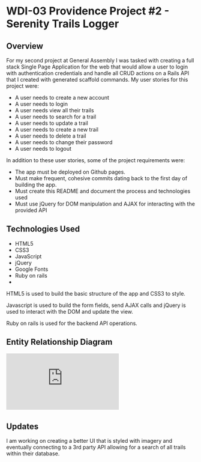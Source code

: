 # WDI-03 Providence Project \#2 - Serenity Trails Logger

## Overview

For my second project at General Assembly I was tasked with creating a full stack Single
Page Application for the web that would allow a user to login with authentication
credentials and handle all CRUD actions on a Rails API that I created with generated scaffold
commands.  My user stories for this project were:

- A user needs to create a new account
- A user needs to login
- A user needs view all their trails
- A user needs to search for a trail
- A user needs to update a trail
- A user needs to create a new trail
- A user needs to delete a trail
- A user needs to change their password
- A user needs to logout


In addition to these user stories, some of the project requirements were:

- The app must be deployed on Github pages.
- Must make frequent, cohesive commits dating back to the first day of building the app.
- Must create this README and document the process and technologies used
- Must use jQuery for DOM manipulation and AJAX for interacting with the provided API

## Technologies Used

- HTML5
- CSS3
- JavaScript
- jQuery
- Google Fonts
- Ruby on rails
-
HTML5 is used to build the basic structure of the app and CSS3 to style.

Javascript is used to build the form fields, send AJAX calls and jQuery is used to interact with the DOM and update the view.

Ruby on rails is used for the backend API operations.

## Entity Relationship Diagram
![Serenity Trails Logger ERD](https://github.com/coggeshall2/full_stack_project_rails_api/blob/master/Entity%20Relationship%20Diagram.pdf)

## Updates
I am working on creating a better UI that is styled with imagery and eventually connecting to a 3rd party API allowing for a search of all trails within their database.
